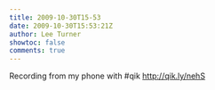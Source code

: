 ```yaml
---
title: 2009-10-30T15-53
date: 2009-10-30T15:53:21Z
author: Lee Turner
showtoc: false
comments: true
---
```


Recording from my phone with #qik http://qik.ly/nehS

